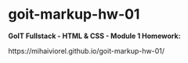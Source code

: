 # goit-markup-hw-01
<b>GoIT Fullstack - HTML &amp; CSS - Module 1 Homework:</b> 
<p>https://mihaiviorel.github.io/goit-markup-hw-01/</p>
